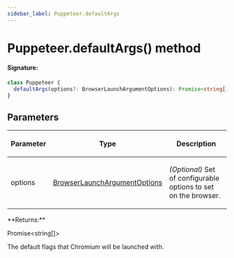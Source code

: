 ```yaml
---
sidebar_label: Puppeteer.defaultArgs
---
```


# Puppeteer.defaultArgs() method

#### Signature:

```typescript
class Puppeteer {
  defaultArgs(options?: BrowserLaunchArgumentOptions): Promise<string[]>;
}
```

## Parameters

<table><thead><tr><th>

Parameter

</th><th>

Type

</th><th>

Description

</th></tr></thead>
<tbody><tr><td>

options

</td><td>

[BrowserLaunchArgumentOptions](./puppeteer.browserlaunchargumentoptions.md)

</td><td>

_(Optional)_ Set of configurable options to set on the browser.

</td></tr>
</tbody></table>
**Returns:**

Promise&lt;string\[\]&gt;

The default flags that Chromium will be launched with.
